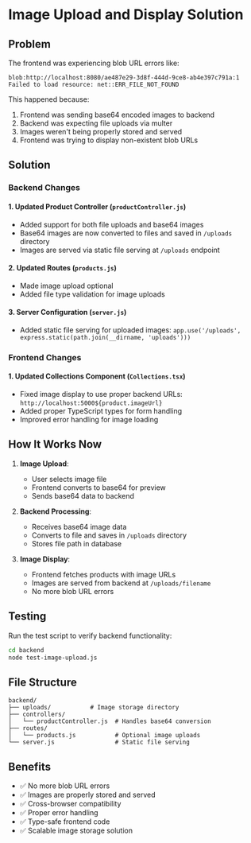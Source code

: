 # Image Upload and Display Solution

## Problem
The frontend was experiencing blob URL errors like:
```
blob:http://localhost:8080/ae487e29-3d8f-444d-9ce8-ab4e397c791a:1 Failed to load resource: net::ERR_FILE_NOT_FOUND
```

This happened because:
1. Frontend was sending base64 encoded images to backend
2. Backend was expecting file uploads via multer
3. Images weren't being properly stored and served
4. Frontend was trying to display non-existent blob URLs

## Solution

### Backend Changes

#### 1. Updated Product Controller (`productController.js`)
- Added support for both file uploads and base64 images
- Base64 images are now converted to files and saved in `/uploads` directory
- Images are served via static file serving at `/uploads` endpoint

#### 2. Updated Routes (`products.js`)
- Made image upload optional
- Added file type validation for image uploads

#### 3. Server Configuration (`server.js`)
- Added static file serving for uploaded images: `app.use('/uploads', express.static(path.join(__dirname, 'uploads')))`

### Frontend Changes

#### 1. Updated Collections Component (`Collections.tsx`)
- Fixed image display to use proper backend URLs: `http://localhost:5000${product.imageUrl}`
- Added proper TypeScript types for form handling
- Improved error handling for image loading

## How It Works Now

1. **Image Upload**: 
   - User selects image file
   - Frontend converts to base64 for preview
   - Sends base64 data to backend

2. **Backend Processing**:
   - Receives base64 image data
   - Converts to file and saves in `/uploads` directory
   - Stores file path in database

3. **Image Display**:
   - Frontend fetches products with image URLs
   - Images are served from backend at `/uploads/filename`
   - No more blob URL errors

## Testing

Run the test script to verify backend functionality:
```bash
cd backend
node test-image-upload.js
```

## File Structure
```
backend/
├── uploads/           # Image storage directory
├── controllers/
│   └── productController.js  # Handles base64 conversion
├── routes/
│   └── products.js           # Optional image uploads
└── server.js                 # Static file serving
```

## Benefits
- ✅ No more blob URL errors
- ✅ Images are properly stored and served
- ✅ Cross-browser compatibility
- ✅ Proper error handling
- ✅ Type-safe frontend code
- ✅ Scalable image storage solution
